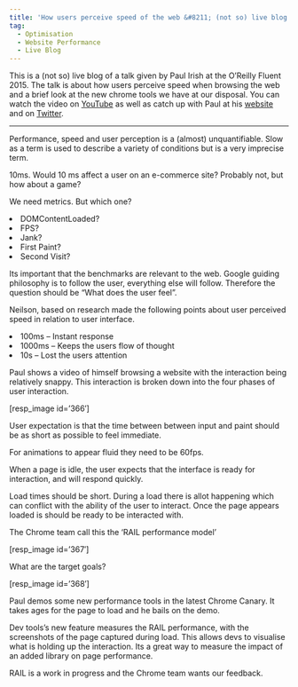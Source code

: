 ```yaml
---
title: 'How users perceive speed of the web &#8211; (not so) live blog'
tag:
  - Optimisation
  - Website Performance
  - Live Blog
---
```

This is a (not so) live blog of a talk given by Paul Irish at the O&#8217;Reilly Fluent 2015. The talk is about how users perceive speed when browsing the web and a brief look at the new chrome tools we have at our disposal. You can watch the video on [YouTube](https://www.youtube.com/watch?v=2ksXo2_Lfl0) as well as catch up with Paul at his [website](http://www.paulirish.com/) and on [Twitter](https://twitter.com/paul_irish).

* * *

Performance, speed and user perception is a (almost) unquantifiable. Slow as a term is used to describe a variety of conditions but is a very imprecise term.

<span style="font-weight: 400;">10ms. Would 10 ms affect a user on an e-commerce site? Probably not, but how about a game?</span>

<span style="font-weight: 400;">We need metrics. But which one?</span>

<li style="font-weight: 400;">
  <span style="font-weight: 400;">DOMContentLoaded?</span>
</li>
<li style="font-weight: 400;">
  <span style="font-weight: 400;">FPS?</span>
</li>
<li style="font-weight: 400;">
  <span style="font-weight: 400;">Jank?</span>
</li>
<li style="font-weight: 400;">
  <span style="font-weight: 400;">First Paint?</span>
</li>
<li style="font-weight: 400;">
  <span style="font-weight: 400;">Second Visit?</span>
</li>

<span style="font-weight: 400;">Its important that the benchmarks are relevant to the web. Google guiding philosophy is to follow the user, everything else will follow. Therefore the question should be “What does the user feel”.</span>

<span style="font-weight: 400;">Neilson, based on research made the following points about user perceived speed in relation to user interface.</span>

<li style="font-weight: 400;">
  <span style="font-weight: 400;">100ms &#8211; Instant response</span>
</li>
<li style="font-weight: 400;">
  <span style="font-weight: 400;">1000ms &#8211; Keeps the users flow of thought</span>
</li>
<li style="font-weight: 400;">
  <span style="font-weight: 400;">10s &#8211; Lost the users attention</span>
</li>

<span style="font-weight: 400;">Paul shows a video of himself browsing a website with the interaction being relatively snappy. This interaction is broken down into the four phases of user interaction.</span>

[resp_image id=&#8217;366&#8242;]

<span style="font-weight: 400;">User expectation is that the time between between input and paint should be as short as possible to feel immediate.</span>

<span style="font-weight: 400;">For animations to appear fluid they need to be 60fps.</span>

<span style="font-weight: 400;">When a page is idle, the user expects that the interface is ready for interaction, and will respond quickly.</span>

<span style="font-weight: 400;">Load times should be short. During a load there is allot happening which can conflict with the ability of the user to interact. Once the page appears loaded is should be ready to be interacted with.</span>

<span style="font-weight: 400;">The Chrome team call this the ‘RAIL performance model’</span>

[resp_image id=&#8217;367&#8242;]

<span style="font-weight: 400;">What are the target goals?</span>

[resp_image id=&#8217;368&#8242;]

<span style="font-weight: 400;">Paul demos some new performance tools in the latest Chrome Canary. It takes ages for the page to load and he bails on the demo.</span>

<span style="font-weight: 400;">Dev tools’s new feature measures the RAIL performance, with the screenshots of the page captured during load. This allows devs to visualise what is holding up the interaction. Its a great way to measure the impact of an added library on page performance.</span>

<span style="font-weight: 400;">RAIL is a work in progress and the Chrome team wants our feedback.</span>
